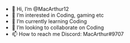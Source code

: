 - 👋 Hi, I’m @MacArthur12
- 👀 I’m interested in Coding, gaming etc
- 🌱 I’m currently learning Coding
- 💞️ I’m looking to collaborate on Coding
- 📫 How to reach me Discord: MacArthur#9707
